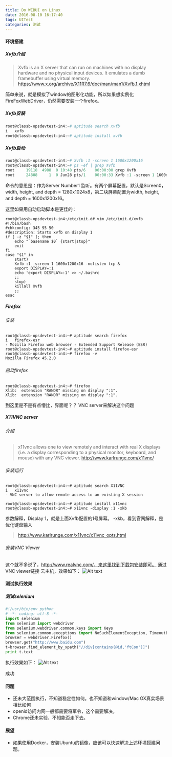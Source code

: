 ```yaml
---
title: Do WEBUI on Linux
date: 2016-08-10 16:17:40
tags: UITest
categories: 测试
---
```


#### 环境搭建
##### Xvfb介绍
> Xvfb is an X server that can run on machines with no display hardware and no physical input devices. It emulates a dumb framebuffer using virtual memory.
> https://www.x.org/archive/X11R7.6/doc/man/man1/Xvfb.1.xhtml

简单来说，就是模拟了window的图形化功能，所以如果想实例化FireFoxWebDriver，仍然需要安装一个firefox。

##### Xvfb安装
```powershell
root@classb-opsdevtest-in4:~# aptitude search xvfb
i   xvfb                                                               - Virtual Framebuffer 'fake' X server 
root@classb-opsdevtest-in4:~# aptitude install xvfb
```
##### Xvfb启动

```powershell
root@classb-opsdevtest-in4:~# Xvfb :1 -screen 1 1600x1200x16
root@classb-opsdevtest-in4:~# ps -ef | grep Xvfb
root     19118  4988  0 10:48 pts/6    00:00:00 grep Xvfb
root     24808     1  0 Jun28 pts/1    00:00:33 Xvfb :1 -screen 1 1600x1200x16 -nolisten tcp
```
命令的意思是：作为Server Number1 监听。有两个屏幕配置，默认是Screen0，width, height, and depth = 1280x1024x8，第二块屏幕配置为width, height, and depth = 1600x1200x16。

这里如果用自动启动脚本是更佳的：

```shell
root@classb-opsdevtest-in4:/etc/init.d# vim /etc/init.d/xvfb
#!/bin/bash
#chkconfig: 345 95 50
#description: Starts xvfb on display 1
if [ -z "$1" ]; then
    echo "`basename $0` {start|stop}"
    exit
fi
case "$1" in
    start)
    Xvfb :1 -screen 1 1600x1200x16 -nolisten tcp &
    export DISPLAY=:1
    echo 'export DISPLAY=:1' >> ~/.bashrc
    ;;
    stop)
    killall Xvfb
    ;;
esac
```

##### Firefox
###### 安装

```shell
root@classb-opsdevtest-in4:~# aptitude search firefox
i   firefox-esr                                                        - Mozilla Firefox web browser - Extended Support Release (ESR) 
root@classb-opsdevtest-in4:~# aptitude install firefox-esr
root@classb-opsdevtest-in4:~# firefox -v
Mozilla Firefox 45.2.0
```

###### 启动firefox

```shell
root@classb-opsdevtest-in4:~# firefox
Xlib:  extension "RANDR" missing on display ":1".
Xlib:  extension "RANDR" missing on display ":1".
```

到这里是不是有点懵比，界面呢？？ VNC server来解决这个问题

##### X11VNC server
###### 介绍
> x11vnc allows one to view remotely and interact with real X displays (i.e. a display corresponding to a physical monitor, keyboard, and mouse) with any VNC viewer.
> http://www.karlrunge.com/x11vnc/

###### 安装运行

```shell
root@classb-opsdevtest-in4:~# aptitude search X11VNC
i   x11vnc                                                             - VNC server to allow remote access to an existing X session  

root@classb-opsdevtest-in4:~# aptitude install x11vnc
root@classb-opsdevtest-in4:~# x11vnc -display :1 -xkb
```

参数解释，Display 1，就是上面Xvfb配置的1号屏幕。
-xkb，看到官网解释，是优化键盘输入
> http://www.karlrunge.com/x11vnc/x11vnc_opts.html

###### 安装VNC Viewer
这个就不多说了，http://www.realvnc.com/，来这里找到下载包安装即可。
通过VNC viewer链接 云主机，效果如下：
![Alt text](viewer.png)


#### 测试执行效果
##### 测试selenium

```python
#!/usr/bin/env python
# -*- coding: utf-8 -*-
import selenium
from selenium import webdriver
from selenium.webdriver.common.keys import Keys
from selenium.common.exceptions import NoSuchElementException, TimeoutException
browser = webdriver.Firefox()
browser.get("http://www.baidu.com")
t=browser.find_element_by_xpath("//div[contains(@id,'ftCon')]")
print t.text
```

执行效果如下：
![Alt text](CI.png)

成功

#### 问题
- 还未大范围执行，不知道稳定性如何。也不知道和window/Mac OX真实场景相比如何
- openid访问内网一般都需要将军令，这个需要解决。
- Chrome还未实验，不知能否走下去。

#### 展望
- 如果使用Docker，安装Ubuntu的镜像，应该可以快速解决上述环境搭建问题。